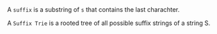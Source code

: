 
##

A `suffix` is a substring of `s` that contains the last charachter.

A `Suffix Trie` is a rooted tree of all possible suffix strings of a string S.